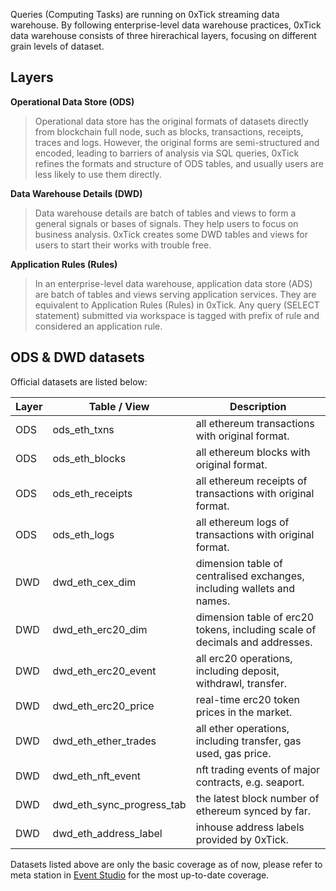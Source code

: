 Queries (Computing Tasks) are running on 0xTick streaming data warehouse. By following enterprise-level data warehouse practices, 0xTick data warehouse consists of three hirerachical layers, focusing on different grain levels of dataset.

## Layers
<b>Operational Data Store (ODS)</b>
> Operational data store has the original formats of datasets directly from blockchain full node, such as blocks, transactions, receipts, traces and logs. However, the original forms are semi-structured and encoded, leading to barriers of analysis via SQL queries, 0xTick refines the formats and structure of ODS tables, and usually users are less likely to use them directly. 

<b>Data Warehouse Details (DWD)</b>
> Data warehouse details are batch of tables and views to form a general signals or bases of signals. They help users to focus on business analysis. 0xTick creates some DWD tables and views for users to start their works with trouble free.

<b>Application Rules (Rules)</b>
> In an enterprise-level data warehouse, application data store (ADS) are batch of tables and views serving application services. They are equivalent to Application Rules (Rules) in 0xTick. Any query (SELECT statement) submitted via workspace is tagged with prefix of rule and considered an application rule.  

## ODS & DWD datasets
Official datasets are listed below:

|Layer|Table / View|Description|
|---|---|---|
|ODS|ods_eth_txns|all ethereum transactions with original format.|
|ODS|ods_eth_blocks|all ethereum blocks with original format.|
|ODS|ods_eth_receipts|all ethereum receipts of transactions with original format.|
|ODS|ods_eth_logs|all ethereum logs of transactions with original format.|
|DWD|dwd_eth_cex_dim|dimension table of centralised exchanges, including wallets and names.|
|DWD|dwd_eth_erc20_dim|dimension table of erc20 tokens, including scale of decimals and addresses.|
|DWD|dwd_eth_erc20_event|all erc20 operations, including deposit, withdrawl, transfer.|
|DWD|dwd_eth_erc20_price|real-time erc20 token prices in the market.|
|DWD|dwd_eth_ether_trades|all ether operations, including transfer, gas used, gas price.|
|DWD|dwd_eth_nft_event|nft trading events of major contracts, e.g. seaport.|
|DWD|dwd_eth_sync_progress_tab|the latest block number of ethereum synced by far.|
|DWD|dwd_eth_address_label|inhouse address labels provided by 0xTick.|

Datasets listed above are only the basic coverage as of now, please refer to meta station in [Event Studio][1] for the most up-to-date coverage.

[1]: <https://workspace.0xtick.com>